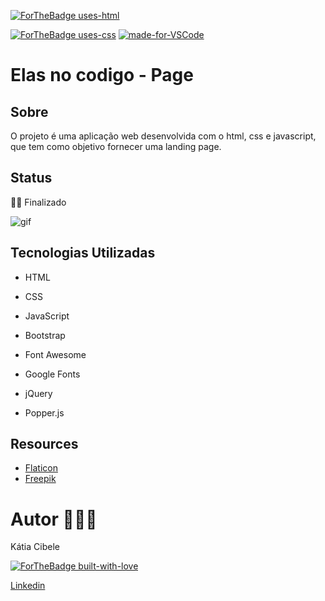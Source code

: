 [![ForTheBadge uses-html](http://ForTheBadge.com/images/badges/uses-html.svg)](http://ForTheBadge.com)

[![ForTheBadge uses-css](http://ForTheBadge.com/images/badges/uses-css.svg)](http://ForTheBadge.com)
[![made-for-VSCode](https://img.shields.io/badge/Made%20for-VSCode-1f425f.svg)](https://code.visualstudio.com/)

# Elas no codigo - Page

## Sobre
O projeto é uma aplicação web desenvolvida com o html, css e javascript, que tem como objetivo fornecer uma landing page. 



## Status

👍🏻 Finalizado

![gif](https://github.com/elasnocodigo/page/blob/main/demo.gif)

## Tecnologias Utilizadas
- HTML
- CSS
- JavaScript

- Bootstrap
- Font Awesome
- Google Fonts
- jQuery
- Popper.js



## Resources

- [Flaticon](https://www.flaticon.com/br/) 
- [Freepik](https://www.freepik.com/)


#  Autor 👩🏻‍💻

Kátia Cibele  


[![ForTheBadge built-with-love](http://ForTheBadge.com/images/badges/built-with-love.svg)](https://GitHub.com/Naereen/)


[Linkedin](https://www.linkedin.com/in/k%C3%A1tia-cibele-33a2a971/)
